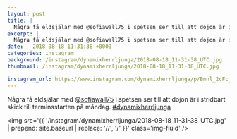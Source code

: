 ```yaml
---
layout: post
title: |
  Några få eldsjälar med @sofiawall75 i spetsen ser till att dojon är i stridbart skick till terminsstarten på måndag
excerpt: |
  Några få eldsjälar med @sofiawall75 i spetsen ser till att dojon är i stridbart skick till terminsstarten på måndag. 
date:   2018-08-18 11:31:38 +0000
categories: instagram
background: /instagram/dynamixherrljunga/2018-08-18_11-31-38_UTC.jpg
thumbnail: /instagram/dynamixherrljunga/2018-08-18_11-31-38_UTC.jpg

instagram_url: https://www.instagram.com/dynamixherrljunga/p/Bmnl_2cFcjS
---
```

Några få eldsjälar med [@sofiawall75](https://www.instagram.com/sofiawall75/) i spetsen ser till att dojon är i stridbart skick till terminsstarten på måndag. [#dynamixherrljunga](https://www.instagram.com/explore/tags/dynamixherrljunga/)



<img src='{{ '/instagram/dynamixherrljunga/2018-08-18_11-31-38_UTC.jpg' | prepend: site.baseurl | replace: '//', '/' }}' class='img-fluid' />
